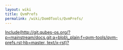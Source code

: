 ```yaml
---
layout: wiki
title: QvmPrefs
permalink: /wiki/Dom0Tools/QvmPrefs/
---
```


[Include(http://git.qubes-os.org/?p=mainstream/docs.git;a=blob\_plain;f=qvm-tools/qvm-prefs.rst;hb=master, text/x-rst)?](/wiki/Dom0Tools/Include(http%3A/git.qubes-os.org?p=mainstream/docs.git;a=blob_plain;f=qvm-tools/qvm-prefs.rst;hb=master,%20text/x-rst))
